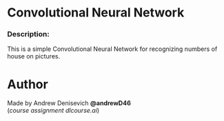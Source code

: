 # Convolutional Neural Network

### Description:
This is a simple Convolutional Neural Network for recognizing numbers of house on pictures.

# Author
Made by Andrew Denisevich **@andrewD46**      
(*course assignment dlcourse.ai*)
